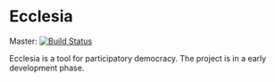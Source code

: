 Ecclesia
===============================

Master: [![Build Status](https://api.travis-ci.org/earelin/ecclesia.png)](https://travis-ci.org/earelin/ecclesia)

Ecclesia is a tool for participatory democracy. 
The project is in a early development phase.
